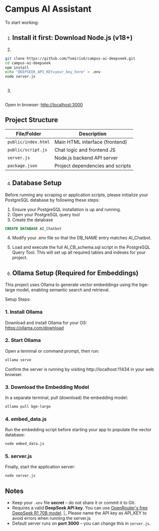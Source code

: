 
# Campus AI Assistant

To start working:
1. ## Install it first: Download Node.js (v18+)
2. 
```bash
git clone https://github.com/Tomiris6/campus-ai-deepseek.git
cd campus-ai-deepseek
npm install
echo "DEEPSEEK_API_KEY=your_key_here" > .env
node server.js
```
3. ##
Open in browser: [http://localhost:3000](http://localhost:3000)

## Project Structure

| File/Folder         | Description                      |
| ------------------- | -------------------------------- |
| `public/index.html` | Main HTML interface (frontend)   |
| `public/script.js`  | Chat logic and frontend JS       |
| `server.js`         | Node.js backend API server       |
| `package.json`      | Project dependencies and scripts |

4. ## Database Setup
  Before running any scraping or application scripts, please initialize your PostgreSQL database by following these steps:
  
  1. Ensure your PostgreSQL installation is up and running.
  2. Open your PostgreSQL query tool
  3. Create the database

```SQL
CREATE DATABASE AI_Chatbot
```
  4. Modify your .env file so that the DB_NAME entry matches AI_Chatbot.

  5. Load and execute the full AI_CB_schema.sql script in the PostgreSQL Query Tool. This will set up all required tables and indexes for your project.



5. ## Ollama Setup (Required for Embeddings)

This project uses Ollama to generate vector embeddings using the bge-large model, enabling semantic search and retrieval.

Setup Steps:

### 1. Install Ollama
  Download and install Ollama for your OS:  
  https://ollama.com/download

### 2. Start Ollama
  Open a terminal or command prompt, then run:
  
  ```bash
  ollama serve
  ```

Confirm the server is running by visiting http://localhost:11434 in your web browser.

### 3. Download the Embedding Model
In a separate terminal, pull (download) the embedding model:

```bash
ollama pull bge-large
```

### 4. embed_data.js
Run the embedding script before starting your app to populate the vector database:

```bash
node embed_data.js
```

### 5. server.js
Finally, start the application server:

```bash
node server.js
```


## Notes

* Keep your `.env` file **secret** – do not share it or commit it to Git.
* Requires a valid **DeepSeek API key**. You can use [OpenRouter's free DeepSeek R1 70B model](https://openrouter.ai/).
  |_ Please name the API key as API_KEY to avoid errors when running the server.js
* Default server runs on **port 3000** – you can change this in `server.js`.

